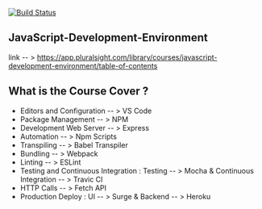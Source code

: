 [![Build Status](https://travis-ci.org/Omaroovee/JavaScript-Development-Environment.svg?branch=master)](https://travis-ci.org/Omaroovee/JavaScript-Development-Environment.svg?branch=master)


## JavaScript-Development-Environment

link -- > https://app.pluralsight.com/library/courses/javascript-development-environment/table-of-contents

## What is  the Course Cover ?

- Editors and Configuration -- > VS Code
- Package Management -- > NPM 
- Development Web Server -- > Express 
- Automation -- > Npm Scripts 
- Transpiling -- > Babel Transpiler 
- Bundling -- > Webpack 
- Linting -- > ESLint 
- Testing and Continuous Integration  : Testing -- > Mocha & Continuous Integration -- > Travic CI
- HTTP Calls -- > Fetch API 
- Production Deploy : UI -- > Surge & Backend -- > Heroku
